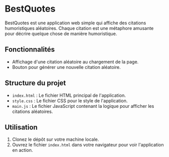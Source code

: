 # BestQuotes

BestQuotes est une application web simple qui affiche des citations humoristiques aléatoires. Chaque citation est une métaphore amusante pour décrire quelque chose de manière humoristique.

## Fonctionnalités

- Affichage d'une citation aléatoire au chargement de la page.
- Bouton pour générer une nouvelle citation aléatoire.

## Structure du projet

- `index.html` : Le fichier HTML principal de l'application.
- `style.css` : Le fichier CSS pour le style de l'application.
- `main.js` : Le fichier JavaScript contenant la logique pour afficher les citations aléatoires.

## Utilisation

1. Clonez le dépôt sur votre machine locale.
2. Ouvrez le fichier `index.html` dans votre navigateur pour voir l'application en action.
